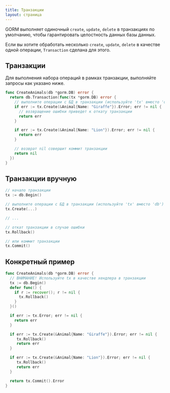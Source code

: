 ```yaml
---
title: Транзакции
layout: страница
---
```


GORM выполняет одиночный `create`, `update`, `delete` в транзакциях по умолчанию, чтобы гарантировать целостность данных базы данных.

Если вы хотите обработать несколько `create`, `update`, `delete` в качестве одной операции, `Transaction` сделана для этого.

## Транзакции

Для выполнения набора операций в рамках транзакции, выполняйте запросы как указано ниже.

```go
func CreateAnimals(db *gorm.DB) error {
  return db.Transaction(func(tx *gorm.DB) error {
    // выполните операции с БД в транзакции (используйте 'tx' вместо 'db')
    if err := tx.Create(&Animal{Name: "Giraffe"}).Error; err != nil {
      // возвращение ошибки приведет к откату транзакции
      return err
    }

    if err := tx.Create(&Animal{Name: "Lion"}).Error; err != nil {
      return err
    }

    // возврат nil совершит коммит транзакции
    return nil
  })
}
```

## Транзакции вручную

```go
// начало транзакции
tx := db.Begin()

// выполните операции с БД в транзакции (используйте 'tx' вместо 'db')
tx.Create(...)

// ...

// откат транзакции в случае ошибки
tx.Rollback()

// или коммит транзакции
tx.Commit()
```

## Конкретный пример

```go
func CreateAnimals(db *gorm.DB) error {
  // ВНИМАНИЕ! Используйте tx в качестве хендлера в транзакции
  tx := db.Begin()
  defer func() {
    if r := recover(); r != nil {
      tx.Rollback()
    }
  }()

  if err := tx.Error; err != nil {
    return err
  }

  if err := tx.Create(&Animal{Name: "Giraffe"}).Error; err != nil {
     tx.Rollback()
     return err
  }

  if err := tx.Create(&Animal{Name: "Lion"}).Error; err != nil {
     tx.Rollback()
     return err
  }

  return tx.Commit().Error
}
```